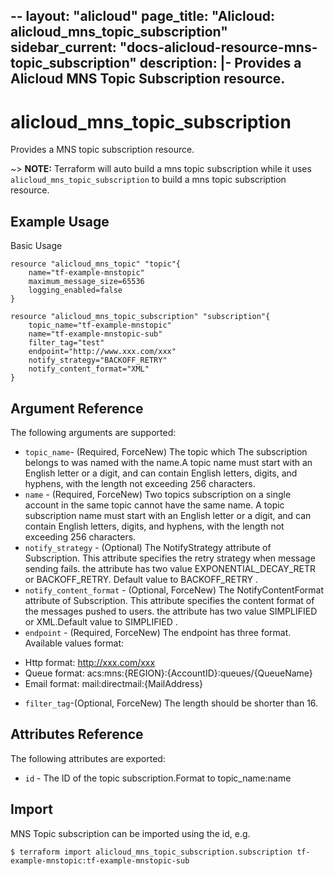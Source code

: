--
layout: "alicloud"
page_title: "Alicloud: alicloud_mns_topic_subscription"
sidebar_current: "docs-alicloud-resource-mns-topic_subscription"
description: |-
  Provides a Alicloud MNS Topic  Subscription resource.
---

# alicloud\_mns\_topic\_subscription

Provides a MNS topic subscription resource.

~> **NOTE:** Terraform will auto build a mns topic subscription  while it uses `alicloud_mns_topic_subscription` to build a mns topic subscription resource.

## Example Usage

Basic Usage

```
resource "alicloud_mns_topic" "topic"{
    name="tf-example-mnstopic"
    maximum_message_size=65536
    logging_enabled=false
}

resource "alicloud_mns_topic_subscription" "subscription"{
    topic_name="tf-example-mnstopic"
    name="tf-example-mnstopic-sub"
    filter_tag="test"
    endpoint="http://www.xxx.com/xxx"
    notify_strategy="BACKOFF_RETRY"
    notify_content_format="XML"
}
```
## Argument Reference

The following arguments are supported:
* `topic_name`- (Required, ForceNew) The topic which The subscription belongs to was named with the name.A topic name must start with an English letter or a digit, and can contain English letters, digits, and hyphens, with the length not exceeding 256 characters.
* `name` - (Required, ForceNew) Two topics subscription on a single account in the same topic cannot have the same name. A topic subscription name must start with an English letter or a digit, and can contain English letters, digits, and hyphens, with the length not exceeding 256 characters.
* `notify_strategy` - (Optional) The NotifyStrategy attribute of Subscription. This attribute specifies the retry strategy when message sending fails. the attribute has two value EXPONENTIAL_DECAY_RETR or BACKOFF_RETRY. Default value to BACKOFF_RETRY .
* `notify_content_format` - (Optional, ForceNew) The NotifyContentFormat attribute of Subscription. This attribute specifies the content format of the messages pushed to users. the attribute has two value SIMPLIFIED or XML.Default value to SIMPLIFIED .
* `endpoint` - (Required, ForceNew) The endpoint has three format. Available values format:
 - Http format: http://xxx.com/xxx
 - Queue format: acs:mns:{REGION}:{AccountID}:queues/{QueueName}
 - Email format: mail:directmail:{MailAddress}

* `filter_tag`-(Optional, ForceNew) The length should be shorter than 16.

## Attributes Reference

The following attributes are exported:

* `id` - The ID of the topic subscription.Format to topic_name:name

## Import

MNS Topic  subscription can be imported using the id, e.g.

```
$ terraform import alicloud_mns_topic_subscription.subscription tf-example-mnstopic:tf-example-mnstopic-sub
```